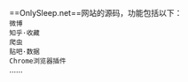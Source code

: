 ==OnlySleep.net==网站的源码，功能包括以下：<br>
``微博``<br>``知乎·收藏``<br>``爬虫``<br>``贴吧·数据``<br>``Chrome浏览器插件``<br>
……
